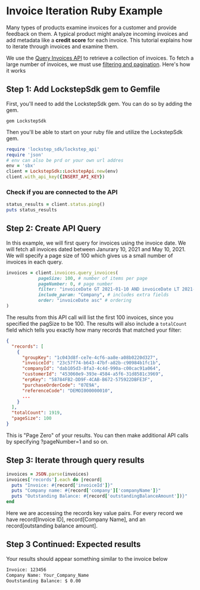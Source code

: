 # Invoice Iteration Ruby Example
Many types of products examine invoices for a customer and provide feedback on them. A typical product might analyze incoming invoices and add metadata like a **credit score** for each invoice. This tutorial explains how to iterate through invoices and examine them.

We use the [Query Invoices API](https://developer.lockstep.io/reference/get_api-v1-invoices-query) to retrieve a collection of invoices. To fetch a large number of invoices, we must use [filtering and pagination](https://developer.lockstep.io/docs/querying-with-searchlight). Here's how it works

## Step 1: Add LockstepSdk gem to Gemfile
First,  you'll need to add the LockstepSdk gem. You can do so by adding the gem.
```Gemfile
gem LockstepSdk
```

Then you'll be able to start on your ruby file and utilize the LockstepSdk gem.
```ruby
require 'lockstep_sdk/lockstep_api'
require 'json' 
# env can also be prd or your own url addres
env = 'sbx'
client = LockstepSdk::LockstepApi.new(env)
client.with_api_key({INSERT_API_KEY})
```
### Check if you are connected to the API
```ruby
status_results = client.status.ping()
puts status_results
```

## Step 2: Create API Query
In this example, we will first query for invoices using the invoice date. We will fetch all invoices dated between Janurary 10, 2021 and May 10, 2021. We will specify a page size of 100 which gives us a small number of invoices in each query.
```ruby
invoices = client.invoices.query_invoices(
            pageSize: 100, # number of items per page
            pageNumber: 0, # page number
            filter: "invoiceDate GT 2021-01-10 AND invoiceDate LT 2021-05-10", # filter query
            include_param: "Company", # includes extra fields
            order: "invoiceDate asc" # ordering
) 
```
The results from this API call will list the first 100 invoices, since you specified the pagSize to be 100. The results will also include a `totalCount` field which tells you exactly how many records that matched your filter:
``` json
{
  "records": [
    {
      "groupKey": "1c043d8f-ce7e-4cf6-aa8e-a08b0220d327",
      "invoiceId": "23c57f74-b643-47bf-a82b-c90984b1fc1b",
      "companyId": "dab105d3-8fa3-4c4d-990a-c00cac91a064",
      "customerId": "453060e9-393e-4584-a5f6-31d8581c3969",
      "erpKey": "58784FB2-DD9F-4CAB-B672-575922DBFE3F",
      "purchaseOrderCode": "07E9A",
      "referenceCode": "DEMOI000000010",
      ...
    }
  ],
  "totalCount": 1919,
  "pageSize": 100
}
```
This is "Page Zero" of your results. You can then make additional API calls by specifying ?pageNumber=1 and so on.

## Step 3: Iterate through query results
```ruby
invoices = JSON.parse(invoices)
invoices['records'].each do |record|
  puts "Invoice: #{record['invoiceId']}"
  puts "Company name: #{record['company']['companyName']}"
  puts "Outstanding Balance: #{record['outstandingBalanceAmount'])}"
end
```
Here we are accessing the records key value pairs. For every record we have record[Invoice ID], record[Company Name], and an record[outstanding balance amount].

## Step 3 Continued: Expected results
Your results should appear something similar to the invoice below
```bash
Invoice: 123456
Company Name: Your_Company_Name
Ooutstanding Balance: $ 0.00
```
